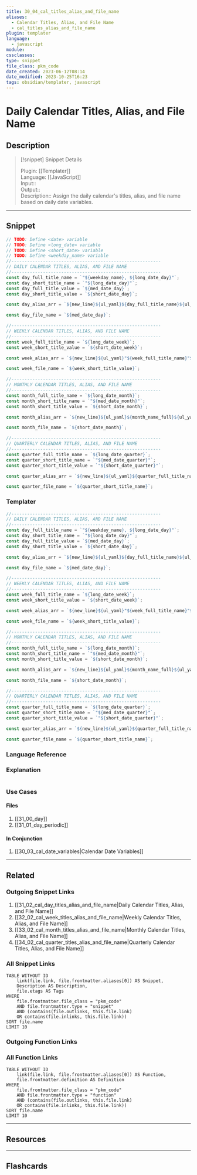 ```yaml
---
title: 30_04_cal_titles_alias_and_file_name
aliases:
  - Calendar Titles, Alias, and File Name
  - cal_titles_alias_and_file_name
plugin: templater
language:
  - javascript
module: 
cssclasses:
type: snippet
file_class: pkm_code
date_created: 2023-06-12T08:14
date_modified: 2023-10-25T16:23
tags: obsidian/templater, javascript
---
```

# Daily Calendar Titles, Alias, and File Name

## Description

> [!snippet] Snippet Details
>  
> Plugin: [[Templater]]  
> Language: [[JavaScript]]  
> Input::  
> Output::  
> Description:: Assign the daily calendar's titles, alias, and file name based on daily date variables.

---

## Snippet

<!-- Add the full code including explanatory comments  -->

```javascript
// TODO: Define <date> variable
// TODO: Define <long_date> variable
// TODO: Define <short_date> variable
// TODO: Define <weekday_name> variable
//---------------------------------------------------------  
// DAILY CALENDAR TITLES, ALIAS, AND FILE NAME
//---------------------------------------------------------
const day_full_title_name = `"${weekday_name}, ${long_date_day}"`;
const day_short_title_name = `"${long_date_day}"`;
const day_full_title_value = `${med_date_day}`;
const day_short_title_value = `${short_date_day}`;

const day_alias_arr = `${new_line}${ul_yaml}${day_full_title_name}${ul_yaml}${day_short_title_name}${new_line}${ul_yaml}${day_short_title_value}`;

const day_file_name = `${med_date_day}`;

//---------------------------------------------------------  
// WEEKLY CALENDAR TITLES, ALIAS, AND FILE NAME
//---------------------------------------------------------
const week_full_title_name = `${long_date_week}`;
const week_short_title_value = `${short_date_week}`;

const week_alias_arr = `${new_line}${ul_yaml}"${week_full_title_name}"${ul_yaml}"${week_short_title_value}"`;

const week_file_name = `${week_short_title_value}`;

//---------------------------------------------------------  
// MONTHLY CALENDAR TITLES, ALIAS, AND FILE NAME
//---------------------------------------------------------
const month_full_title_name = `${long_date_month}`;
const month_short_title_name = `"${med_date_month}"`;
const month_short_title_value = `${short_date_month}`;

const month_alias_arr = `${new_line}${ul_yaml}${month_name_full}${ul_yaml}${month_full_title_name}${new_line}${ul_yaml}${month_short_title_name}${ul_yaml}${month_short_title_value}`;

const month_file_name = `${short_date_month}`;

//---------------------------------------------------------  
// QUARTERLY CALENDAR TITLES, ALIAS, AND FILE NAME
//---------------------------------------------------------
const quarter_full_title_name = `${long_date_quarter}`;
const quarter_short_title_name = `"${med_date_quarter}"`;
const quarter_short_title_value = `"${short_date_quarter}"`;

const quarter_alias_arr = `${new_line}${ul_yaml}${quarter_full_title_name}${ul_yaml}${quarter_short_title_name}${new_line}${ul_yaml}${quarter_short_title_value}`;

const quarter_file_name = `${quarter_short_title_name}`;
```

### Templater

<!-- Add the full code excluding explanatory comments  -->

```javascript
//---------------------------------------------------------  
// DAILY CALENDAR TITLES, ALIAS, AND FILE NAME
//---------------------------------------------------------
const day_full_title_name = `"${weekday_name}, ${long_date_day}"`;
const day_short_title_name = `"${long_date_day}"`;
const day_full_title_value = `${med_date_day}`;
const day_short_title_value = `${short_date_day}`;

const day_alias_arr = `${new_line}${ul_yaml}${day_full_title_name}${ul_yaml}${day_short_title_name}${new_line}${ul_yaml}${day_short_title_value}`;

const day_file_name = `${med_date_day}`;

//---------------------------------------------------------  
// WEEKLY CALENDAR TITLES, ALIAS, AND FILE NAME
//---------------------------------------------------------
const week_full_title_name = `${long_date_week}`;
const week_short_title_value = `${short_date_week}`;

const week_alias_arr = `${new_line}${ul_yaml}"${week_full_title_name}"${ul_yaml}"${week_short_title_value}"`;

const week_file_name = `${week_short_title_value}`;

//---------------------------------------------------------  
// MONTHLY CALENDAR TITLES, ALIAS, AND FILE NAME
//---------------------------------------------------------
const month_full_title_name = `${long_date_month}`;
const month_short_title_name = `"${med_date_month}"`;
const month_short_title_value = `${short_date_month}`;

const month_alias_arr = `${new_line}${ul_yaml}${month_name_full}${ul_yaml}${month_full_title_name}${new_line}${ul_yaml}${month_short_title_name}${ul_yaml}${month_short_title_value}`;

const month_file_name = `${short_date_month}`;

//---------------------------------------------------------  
// QUARTERLY CALENDAR TITLES, ALIAS, AND FILE NAME
//---------------------------------------------------------
const quarter_full_title_name = `${long_date_quarter}`;
const quarter_short_title_name = `"${med_date_quarter}"`;
const quarter_short_title_value = `"${short_date_quarter}"`;

const quarter_alias_arr = `${new_line}${ul_yaml}${quarter_full_title_name}${ul_yaml}${quarter_short_title_name}${new_line}${ul_yaml}${quarter_short_title_value}`;

const quarter_file_name = `${quarter_short_title_name}`;
```

### Language Reference

<!-- Recreate the code with links to files  -->

### Explanation

```javascript

```

### Use Cases

#### Files

<!-- Files containing the snippet  -->

1. [[31_00_day]]
2. [[31_01_day_periodic]]

#### In Conjunction

<!-- Snippets used together with this snippet  -->

1. [[30_03_cal_date_variables|Calendar Date Variables]]

---

## Related

### Outgoing Snippet Links

<!-- Link related snippet here -->

1. [[31_02_cal_day_titles_alias_and_file_name|Daily Calendar Titles, Alias, and File Name]]
2. [[32_02_cal_week_titles_alias_and_file_name|Weekly Calendar Titles, Alias, and File Name]]
3. [[33_02_cal_month_titles_alias_and_file_name|Monthly Calendar Titles, Alias, and File Name]]
4. [[34_02_cal_quarter_titles_alias_and_file_name|Quarterly Calendar Titles, Alias, and File Name]]

### All Snippet Links

<!-- Query limit 10  -->

```dataview
TABLE WITHOUT ID
	link(file.link, file.frontmatter.aliases[0]) AS Snippet,
	Description AS Description,
	file.etags AS Tags
WHERE 
	file.frontmatter.file_class = "pkm_code"
	AND file.frontmatter.type = "snippet"
	AND (contains(file.outlinks, this.file.link)
	OR contains(file.inlinks, this.file.link))
SORT file.name
LIMIT 10
```

### Outgoing Function Links

<!-- Link related functions here -->

### All Function Links

<!-- Query limit 10  -->

```dataview
TABLE WITHOUT ID
	link(file.link, file.frontmatter.aliases[0]) AS Function,
	file.frontmatter.definition AS Definition
WHERE 
	file.frontmatter.file_class = "pkm_code"
	AND file.frontmatter.type = "function"
	AND (contains(file.outlinks, this.file.link)
	OR contains(file.inlinks, this.file.link))
SORT file.name
LIMIT 10
```

---

## Resources

---

## Flashcards
